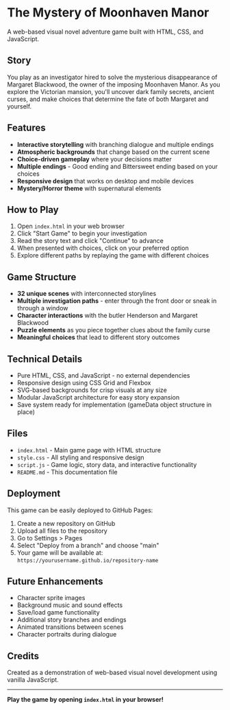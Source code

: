 # The Mystery of Moonhaven Manor

A web-based visual novel adventure game built with HTML, CSS, and JavaScript.

## Story

You play as an investigator hired to solve the mysterious disappearance of Margaret Blackwood, the owner of the imposing Moonhaven Manor. As you explore the Victorian mansion, you'll uncover dark family secrets, ancient curses, and make choices that determine the fate of both Margaret and yourself.

## Features

- **Interactive storytelling** with branching dialogue and multiple endings
- **Atmospheric backgrounds** that change based on the current scene
- **Choice-driven gameplay** where your decisions matter
- **Multiple endings** - Good ending and Bittersweet ending based on your choices
- **Responsive design** that works on desktop and mobile devices
- **Mystery/Horror theme** with supernatural elements

## How to Play

1. Open `index.html` in your web browser
2. Click "Start Game" to begin your investigation
3. Read the story text and click "Continue" to advance
4. When presented with choices, click on your preferred option
5. Explore different paths by replaying the game with different choices

## Game Structure

- **32 unique scenes** with interconnected storylines
- **Multiple investigation paths** - enter through the front door or sneak in through a window
- **Character interactions** with the butler Henderson and Margaret Blackwood
- **Puzzle elements** as you piece together clues about the family curse
- **Meaningful choices** that lead to different story outcomes

## Technical Details

- Pure HTML, CSS, and JavaScript - no external dependencies
- Responsive design using CSS Grid and Flexbox
- SVG-based backgrounds for crisp visuals at any size
- Modular JavaScript architecture for easy story expansion
- Save system ready for implementation (gameData object structure in place)

## Files

- `index.html` - Main game page with HTML structure
- `style.css` - All styling and responsive design
- `script.js` - Game logic, story data, and interactive functionality
- `README.md` - This documentation file

## Deployment

This game can be easily deployed to GitHub Pages:

1. Create a new repository on GitHub
2. Upload all files to the repository
3. Go to Settings > Pages
4. Select "Deploy from a branch" and choose "main"
5. Your game will be available at: `https://yourusername.github.io/repository-name`

## Future Enhancements

- Character sprite images
- Background music and sound effects
- Save/load game functionality
- Additional story branches and endings
- Animated transitions between scenes
- Character portraits during dialogue

## Credits

Created as a demonstration of web-based visual novel development using vanilla JavaScript.

---

**Play the game by opening `index.html` in your browser!**
